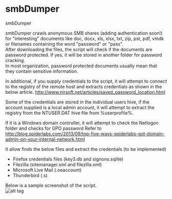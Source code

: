 # smbDumper
smbDumper  

smbDumper crawls anonymous SMB shares (adding authentication soon!) for "interesting" documents like doc, docx, xls, xlsx, txt, zip, pst, pdf, vmdk or filenames containing the word "password" or "pass".    
After downloading the files, the script will check if the documents are password protected.  If yes, it will be stored in another folder for password cracking.  
In most organization, password protected documents usually mean that they contain sensitive information.   

In additional, if you supply credentials to the script, it will attempt to connect to the registry of the remote host and extracts credentials as shown in the below article.
http://www.nirsoft.net/articles/saved_password_location.html  

Some of the credentials are stored in the individual users hive, if the account supplied is a local admin account, it will attempt to extract the registry from the NTUSER.DAT hive file from %userprofile%.  
  
If it is a Windows domain controller, it will attempt to check the Netlogon folder and checks for GPO password
Refer to http://blog.spiderlabs.com/2013/09/top-five-ways-spiderlabs-got-domain-admin-on-your-internal-network.html  
    
It allow finds the below files and extract the credentials (to be implemented)  
-	Firefox credentials files (key3.db and signons.sqlite)  
-	Filezilla (sitemanager.xml and filezilla.xml)   
-	Microsoft Live Mail (.oeaccount)  
-	Thunderbird (.s)  

Below is a sample screenshot of the script.    
![alt tag](https://raw.githubusercontent.com/milo2012/smbDumper/master/smbDumper.png)

